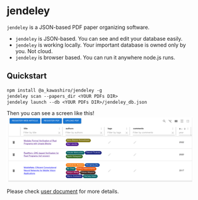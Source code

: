 # jendeley
`jendeley` is a JSON-based PDF paper organizing software.
- `jendeley` is JSON-based. You can see and edit your database easily.
- `jendeley` is working locally. Your important database is owned only by you. Not cloud.
- `jendeley` is browser based. You can run it anywhere node.js runs.

## Quickstart
```
npm install @a_kawashiro/jendeley -g
jendeley scan --papers_dir <YOUR PDFs DIR>
jendeley launch --db <YOUR PDFs DIR>/jendeley_db.json
```
Then you can see a screen like this!
![Web UI](https://raw.githubusercontent.com/akawashiro/jendeley/c4aa45db6da5ff567b819bd3dfa1c40ed97dfe8d/jendeley-backend/webui.png "Web UI")

Please check [user document](https://akawashiro.github.io/jendeley/) for more details.
